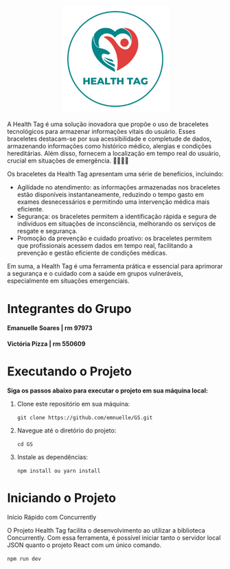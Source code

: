 <p align="center">
  <img src="./public/logo-sembg.svg" width="250" title="Logo health Tag">
</p>

A Health Tag é uma solução inovadora que propõe o uso de braceletes tecnológicos para armazenar informações vitais do usuário. Esses braceletes destacam-se por sua acessibilidade e completude de dados, armazenando informações como histórico médico, alergias e condições hereditárias. Além disso, fornecem a localização em tempo real do usuário, crucial em situações de emergência. 🏥👩‍⚕️🤍

Os braceletes da Health Tag apresentam uma série de benefícios, incluindo:
- Agilidade no atendimento: as informações armazenadas nos braceletes estão disponíveis instantaneamente, reduzindo o tempo gasto em exames desnecessários e permitindo uma intervenção médica mais eficiente.
- Segurança: os braceletes permitem a identificação rápida e segura de indivíduos em situações de inconsciência, melhorando os serviços de resgate e segurança.
- Promoção da prevenção e cuidado proativo: os braceletes permitem que profissionais acessem dados em tempo real, facilitando a prevenção e gestão eficiente de condições médicas.

Em suma, a Health Tag é uma ferramenta prática e essencial para aprimorar a segurança e o cuidado com a saúde em grupos vulneráveis, especialmente em situações emergenciais.


# Integrantes do Grupo

#### Emanuelle Soares | rm 97973
#### Victória Pizza | rm 550609


# Executando o Projeto
**Siga os passos abaixo para executar o projeto em sua máquina local:**

1. Clone este repositório em sua máquina: 

    ``` git clone https://github.com/emnuelle/GS.git ```

2. Navegue até o diretório do projeto: 

    ```cd GS```

3. Instale as dependências: 

    ```npm install ou yarn install```



#  Iniciando o Projeto

Início Rápido com Concurrently

O Projeto Health Tag facilita o desenvolvimento ao utilizar a biblioteca Concurrently. Com essa ferramenta, é possível iniciar tanto o servidor local JSON quanto o projeto React com um único comando.

```npm run dev ```